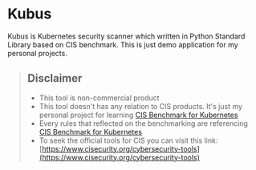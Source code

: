 # Kubus

Kubus is Kubernetes security scanner which written in Python Standard Library based on CIS benchmark. This is just demo application for my personal projects.

> ## Disclaimer
> - This tool is non-commercial product
> - This tool doesn't has any relation to CIS products. It's just my personal project for learning [CIS Benchmark for Kubernetes](https://www.cisecurity.org/benchmark/kubernetes)
> - Every rules that reflected on the benchmarking are referencing [CIS Benchmark for Kubernetes](https://www.cisecurity.org/benchmark/kubernetes)
> - To seek the official tools for CIS you can visit this link: [https://www.cisecurity.org/cybersecurity-tools](https://www.cisecurity.org/cybersecurity-tools)
